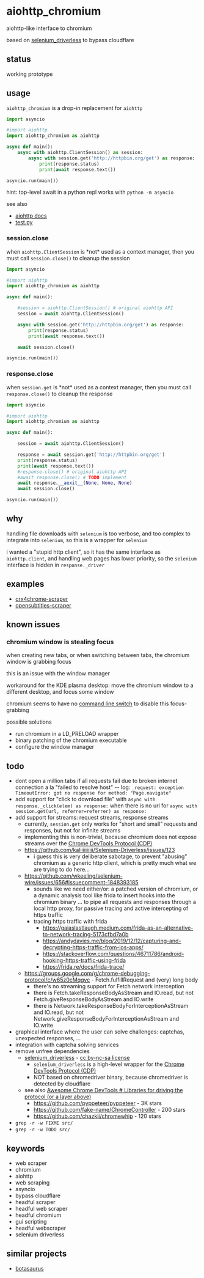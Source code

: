 # aiohttp_chromium

aiohttp-like interface to chromium

based on [selenium_driverless](https://github.com/kaliiiiiiiiii/Selenium-Driverless) to bypass cloudflare



## status

working prototype



## usage

`aiohttp_chromium` is a drop-in replacement for `aiohttp`

```py
import asyncio

#import aiohttp
import aiohttp_chromium as aiohttp

async def main():
    async with aiohttp.ClientSession() as session:
        async with session.get('http://httpbin.org/get') as response:
            print(response.status)
            print(await response.text())

asyncio.run(main())
```

hint: top-level await in a python repl works with `python -m asyncio`

see also

- [aiohttp docs](https://docs.aiohttp.org/en/stable/client.html)
- [test.py](test.py)



### session.close

when `aiohttp.ClientSession` is \*not\* used as a context manager,
then you must call `session.close()` to cleanup the session

```py
import asyncio

#import aiohttp
import aiohttp_chromium as aiohttp

async def main():

    #session = aiohttp.ClientSession() # original aiohttp API
    session = await aiohttp.ClientSession()

    async with session.get('http://httpbin.org/get') as response:
        print(response.status)
        print(await response.text())

    await session.close()

asyncio.run(main())
```



### response.close

when `session.get` is \*not\* used as a context manager,
then you must call `response.close()` to cleanup the response

```py
import asyncio

#import aiohttp
import aiohttp_chromium as aiohttp

async def main():

    session = await aiohttp.ClientSession()

    response = await session.get('http://httpbin.org/get')
    print(response.status)
    print(await response.text())
    #response.close() # original aiohttp API
    #await response.close() # TODO implement
    await response.__aexit__(None, None, None)
    await session.close()

asyncio.run(main())
```



## why

handling file downloads with `selenium` is too verbose,
and too complex to integrate into `selenium`,
so this is a wrapper for `selenium`

i wanted a "stupid http client",
so it has the same interface as `aiohttp.client`,
and handling web pages has lower priority,
so the `selenium` interface is hidden in `response._driver`



## examples

- [crx4chrome-scraper](https://github.com/milahu/crx4chrome-scraper)
- [opensubtitles-scraper](https://github.com/milahu/opensubtitles-scraper)



## known issues



### chromium window is stealing focus

when creating new tabs, or when switching between tabs,
the chromium window is grabbing focus

this is an issue with the window manager

workaround for the KDE plasma desktop:
move the chromium window to a different desktop,
and focus some window

chromium seems to have no
[command line switch](https://peter.sh/experiments/chromium-command-line-switches/)
to disable this focus-grabbing

possible solutions

- run chromium in a LD_PRELOAD wrapper
- binary patching of the chromium executable
- configure the window manager



## todo

- dont open a million tabs if all requests fail due to broken internet connection a la "failed to resolve host" -- log: `_request: exception TimeoutError: got no response for method: "Page.navigate"`
- add support for "click to download file" with `async with response._click(elem) as response:` when there is no url for `async with session.get(url, referrer=referrer) as response:`
- add support for streams: request streams, response streams
  - currently, `session.get` only works for "short and small" requests and responses, but not for infinite streams
  - implementing this is non-trivial, because chromium does not expose streams over the [Chrome DevTools Protocol (CDP)](https://chromedevtools.github.io/devtools-protocol/)
  - https://github.com/kaliiiiiiiiii/Selenium-Driverless/issues/123
    - i guess this is very deliberate sabotage, to prevent "abusing" chromium as a generic http client, which is pretty much what we are trying to do here...
  - https://github.com/wkeeling/selenium-wire/issues/656#issuecomment-1848393185
    - sounds like we need either/or: a patched version of chromium, or a dynamic analysis tool like frida to insert hooks into the chromium binary ... to pipe all requests and responses through a local http proxy, for passive tracing and active intercepting of https traffic
    - tracing https traffic with frida
      - https://gaiaslastlaugh.medium.com/frida-as-an-alternative-to-network-tracing-5173cfbd7a0b
      - https://andydavies.me/blog/2019/12/12/capturing-and-decrypting-https-traffic-from-ios-apps/
      - https://stackoverflow.com/questions/46711786/android-hooking-https-traffic-using-frida
      - https://frida.re/docs/frida-trace/
  - https://groups.google.com/g/chrome-debugging-protocol/c/w65z0cMqgvc - Fetch.fulfillRequest and (very) long body
    - there's no streaming support for Fetch network interception
    - there is Fetch.takeResponseBodyAsStream and IO.read, but not Fetch.giveResponseBodyAsStream and IO.write
    - there is Network.takeResponseBodyForInterceptionAsStream and IO.read, but not Network.giveResponseBodyForInterceptionAsStream and IO.write
- graphical interface where the user can solve challenges: captchas, unexpected responses, ...
- integration with captcha solving services
- remove unfree dependencies
  - [selenium_driverless](https://github.com/kaliiiiiiiiii/Selenium-Driverless) - [cc by-nc-sa license](http://creativecommons.org/licenses/by-nc-sa/4.0/)
    - `selenium_driverless` is a high-level wrapper for the [Chrome DevTools Protocol (CDP)](https://chromedevtools.github.io/devtools-protocol/)
    - NOT based on chromedriver binary, because chromedriver is detected by cloudflare
  - see also [Awesome Chrome DevTools # Libraries for driving the protocol (or a layer above)](https://github.com/ChromeDevTools/awesome-chrome-devtools?tab=readme-ov-file#libraries-for-driving-the-protocol-or-a-layer-above)
    - https://github.com/pyppeteer/pyppeteer - 3K stars
    - https://github.com/fake-name/ChromeController - 200 stars
    - https://github.com/chazkii/chromewhip - 120 stars
- `grep -r -w FIXME src/`
- `grep -r -w TODO src/`



## keywords

- web scraper
- chromium
- aiohttp
- web scraping
- asyncio
- bypass cloudflare
- headful scraper
- headful web scraper
- headful chromium
- gui scripting
- headful webscraper
- selenium driverless



## similar projects

- [botasaurus](https://github.com/omkarcloud/botasaurus)
